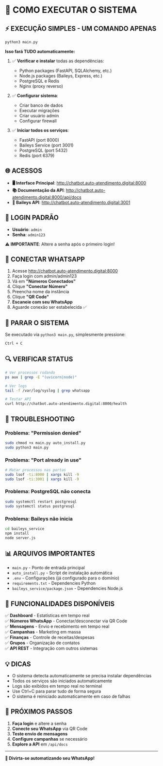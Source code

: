 # 🚀 COMO EXECUTAR O SISTEMA

## ⚡ EXECUÇÃO SIMPLES - UM COMANDO APENAS

```bash
python3 main.py
```

**Isso fará TUDO automaticamente:**

1. ✅ **Verificar e instalar** todas as dependências:
   - Python packages (FastAPI, SQLAlchemy, etc.)
   - Node.js packages (Baileys, Express, etc.)
   - PostgreSQL e Redis
   - Nginx (proxy reverso)

2. ✅ **Configurar sistema**:
   - Criar banco de dados
   - Executar migrações
   - Criar usuário admin
   - Configurar firewall

3. ✅ **Iniciar todos os serviços**:
   - FastAPI (port 8000)
   - Baileys Service (port 3001)
   - PostgreSQL (port 5432)
   - Redis (port 6379)

## 🌐 ACESSOS

- **🖥️ Interface Principal**: http://chatbot.auto-atendimento.digital:8000
- **📚 Documentação da API**: http://chatbot.auto-atendimento.digital:8000/api/docs
- **🤖 Baileys API**: http://chatbot.auto-atendimento.digital:3001

## 👤 LOGIN PADRÃO

- **Usuário**: `admin`
- **Senha**: `admin123`

⚠️ **IMPORTANTE**: Altere a senha após o primeiro login!

## 📱 CONECTAR WHATSAPP

1. Acesse http://chatbot.auto-atendimento.digital:8000
2. Faça login com admin/admin123
3. Vá em **"Números Conectados"**
4. Clique **"Conectar Número"**
5. Preencha nome da instância
6. Clique **"QR Code"**
7. **Escaneie com seu WhatsApp**
8. Aguarde conexão ser estabelecida ✅

## 🛑 PARAR O SISTEMA

Se executado via `python3 main.py`, simplesmente pressione:
```
Ctrl + C
```

## 🔍 VERIFICAR STATUS

```bash
# Ver processos rodando
ps aux | grep -E "(uvicorn|node)"

# Ver logs
tail -f /var/log/syslog | grep whatsapp

# Testar API
curl http://chatbot.auto-atendimento.digital:8000/health
```

## 🚨 TROUBLESHOOTING

### Problema: "Permission denied"
```bash
sudo chmod +x main.py auto_install.py
sudo python3 main.py
```

### Problema: "Port already in use"
```bash
# Matar processos nas portas
sudo lsof -ti:8000 | xargs kill -9
sudo lsof -ti:3001 | xargs kill -9
```

### Problema: PostgreSQL não conecta
```bash
sudo systemctl restart postgresql
sudo systemctl status postgresql
```

### Problema: Baileys não inicia
```bash
cd baileys_service
npm install
node server.js
```

## 📊 ARQUIVOS IMPORTANTES

- `main.py` - Ponto de entrada principal
- `auto_install.py` - Script de instalação automática
- `.env` - Configurações (já configurado para o domínio)
- `requirements.txt` - Dependencies Python
- `baileys_service/package.json` - Dependencies Node.js

## 🎯 FUNCIONALIDADES DISPONÍVEIS

✅ **Dashboard** - Estatísticas em tempo real  
✅ **Números WhatsApp** - Conectar/desconectar via QR Code  
✅ **Mensagens** - Envio e recebimento em tempo real  
✅ **Campanhas** - Marketing em massa  
✅ **Finanças** - Controle de receitas/despesas  
✅ **Grupos** - Organização de contatos  
✅ **API REST** - Integração com outros sistemas  

## 💡 DICAS

- O sistema detecta automaticamente se precisa instalar dependências
- Todos os serviços são iniciados automaticamente
- Logs são exibidos em tempo real no terminal
- Use Ctrl+C para parar tudo de forma segura
- O sistema é reiniciado automaticamente em caso de falhas

## 🔗 PRÓXIMOS PASSOS

1. **Faça login** e altere a senha
2. **Conecte seu WhatsApp** via QR Code
3. **Teste envio de mensagens**
4. **Configure campanhas** se necessário
5. **Explore a API** em `/api/docs`

---

**🎉 Divirta-se automatizando seu WhatsApp!**